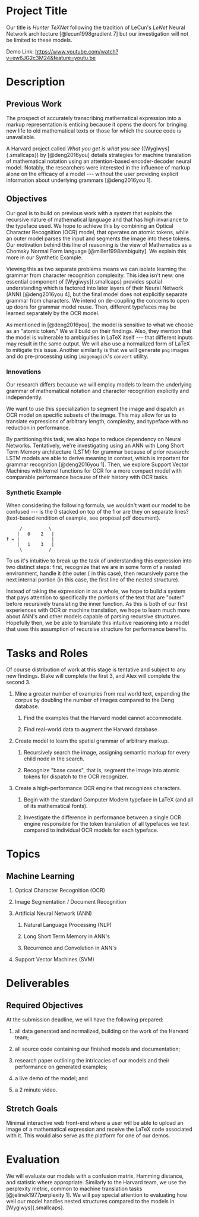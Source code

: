 Project Title
=============

Our title is *Hunter TeXNet* following the tradition of LeCun's *LeNet*
Neural Network architecture [@lecun1998gradient 7] but our investigation
will not be limited to these models.

Demo Link: https://www.youtube.com/watch?v=ew6JG2c3M24&feature=youtu.be

Description
===========

Previous Work
-------------

The prospect of accurately transcribing mathematical expression into a
markup representation is enticing because it opens the doors for
bringing new life to old mathematical texts or those for which the
source code is unavailable.

A Harvard project called *What you get is what you see*
([Wygiwys]{.smallcaps}) by [@deng2016you] details strategies for machine
translation of mathematical notation using an attention-based
encoder-decoder neural model. Notably, the researchers were interested
in the influence of markup alone on the efficacy of a model --- without
the user providing explicit information about underlying grammars
[@deng2016you 1].

Objectives
----------

Our goal is to build on previous work with a system that exploits the
recursive nature of mathematical language and that has high invariance
to the typeface used. We hope to achieve this by combining an Optical
Character Recognition (OCR) model, that operates on atomic tokens, while
an outer model parses the input and segments the image into these
tokens. Our motivation behind this line of reasoning is the view of
Mathematics as a Chomsky Normal Form language [@miller1998ambiguity]. We
explain this more in our Synthetic Example.

Viewing this as two separate problems means we can isolate learning the
grammar from character recognition complexity. This idea isn't new: one
essential component of [Wygiwys]{.smallcaps} provides spatial
understanding which is factored into later layers of their Neural
Network (ANN) [@deng2016you 4], but the final model does not explicitly
separate grammar from characters. We intend on de-coupling the concerns
to open up doors for grammar model reuse. Then, different typefaces may
be learned separately by the OCR model.

As mentioned in [@deng2016you], the model is sensitive to what we choose
as an "atomic token." We will build on their findings. Also, they
mention that the model is vulnerable to ambiguities in LaTeX itself ---
that different inputs may result in the same output. We will also use a
normalized form of LaTeX to mitigate this issue. Another similarity is
that we will generate `png` images and do pre-processing using
`imagemagick`'s `convert` utility.

### Innovations

Our research differs because we will employ models to learn the
underlying grammar of mathematical notation and character recognition
explicitly and independently.

We want to use this specialization to segment the image and dispatch an
OCR model on specific subsets of the image. This may allow for us to
translate expressions of arbitrary length, complexity, and typeface with
no reduction in performance.

By partitioning this task, we also hope to reduce dependency on Neural
Networks. Tentatively, we're investigating using an ANN with Long Short
Term Memory architecture (LSTM) for grammar because of prior research:
LSTM models are able to derive meaning in context, which is important
for grammar recognition [@deng2016you 1]. Then, we explore Support
Vector Machines with kernel functions for OCR for a more compact model
with comparable performance because of their history with OCR tasks.

### Synthetic Example

When considering the following formula, we wouldn't want our model to be
confused --- is the 0 stacked on top of the 1 or are they on separate
lines? (text-based rendition of example, see proposal pdf document).

```
     /          \
    |   0    2   |
f = |            |
    |   1    3   |
     \          /
```

 To us it's intuitive to break up the task of understanding
this expression into two distinct steps: first, recognize that we are in
some form of a nested environment, handle it (the outer { in this case),
then recursively parse the next internal portion (in this case, the
first line of the nested structure).

Instead of taking the expression in as a whole, we hope to build a
system that pays attention to specifically the portions of the text that
are "outer" before recursively translating the inner function. As this
is both of our first experiences with OCR or machine translation, we
hope to learn much more about ANN's and other models capable of parsing
recursive structures. Hopefully then, we be able to translate this
intuitive reasoning into a model that uses this assumption of recursive
structure for performance benefits.

Tasks and Roles
===============

Of course distribution of work at this stage is tentative and subject to
any new findings. Blake will complete the first 3, and Alex will
complete the second 3.

1.  Mine a greater number of examples from real world text, expanding
    the corpus by doubling the number of images compared to the Deng
    database.

    1.  Find the examples that the Harvard model cannot accommodate.

    2.  Find real-world data to augment the Harvard database.

2.  Create model to learn the spatial grammar of arbitrary markup.

    1.  Recursively search the image, assigning semantic markup for
        every child node in the search.

    2.  Recognize "base cases", that is, segment the image into atomic
        tokens for dispatch to the OCR recognizer.

3.  Create a high-performance OCR engine that recognizes characters.

    1.  Begin with the standard Computer Modern typeface in LaTeX (and
        all of its mathematical fonts).

    2.  Investigate the difference in performance between a single OCR
        engine responsible for the token translation of all typefaces we
        test compared to individual OCR models for each typeface.

Topics
======

Machine Learning
----------------

1.  Optical Character Recognition (OCR)

2.  Image Segmentation / Document Recognition

3.  Artificial Neural Network (ANN)

    1.  Natural Language Processing (NLP)

    2.  Long Short Term Memory in ANN's

    3.  Recurrence and Convolution in ANN's

4.  Support Vector Machines (SVM)

Deliverables
============

Required Objectives
-------------------

At the submission deadline, we will have the following prepared:

1.  all data generated and normalized, building on the work of the
    Harvard team;

2.  all source code containing our finished models and documentation;

3.  research paper outlining the intricacies of our models and their
    performance on generated examples;

4.  a live demo of the model; and

5.  a 2 minute video.

Stretch Goals
-------------

Minimal interactive web front-end where a user will be able to upload an
image of a mathematical expression and receive the LaTeX code associated
with it. This would also serve as the platform for one of our demos.

Evaluation
==========

We will evaluate our models with a confusion matrix, Hamming distance,
and statistic where appropriate. Similarly to the Harvard team, we use
the perplexity metric, common to machine translation tasks
[@jelinek1977perplexity 1]. We will pay special attention to evaluating
how well our model handles nested structures compared to the models in
[Wygiwys]{.smallcaps}.
